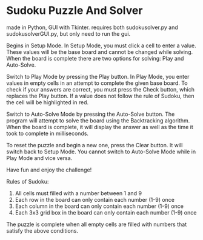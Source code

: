 # Sudoku Puzzle And Solver
made in Python, GUI with Tkinter. 
requires both sudokusolver.py and sudokusolverGUI.py, but only need to run the gui.

Begins in Setup Mode.
In Setup Mode, you must click a cell to enter a value.
These values will be the base board and cannot be changed while solving.
When the board is complete there are two options for solving: Play and Auto-Solve.

Switch to Play Mode by pressing the Play button. 
In Play Mode, you enter values in empty cells in an attempt to complete the given base board.
To check if your answers are correct, you must press the Check button, which replaces the Play button.
If a value does not follow the rule of Sudoku, then the cell will be highlighted in red.

Switch to Auto-Solve Mode by pressing the Auto-Solve button.
The program will attempt to solve the board using the Backtracking algorithm.
When the board is complete, it will display the answer as well as the time it took to complete in milliseconds.

To reset the puzzle and begin a new one, press the Clear button. It will switch back to Setup Mode.
You cannot switch to Auto-Solve Mode while in Play Mode and vice versa.

Have fun and enjoy the challenge!


Rules of Sudoku:
1.  All cells must filled with a number between 1 and 9
2.  Each row in the board can only contain each number (1-9) once
3.  Each column in the board can only contain each number (1-9) once
4.  Each 3x3 grid box in the board can only contain each number (1-9) once

The puzzle is complete when all empty cells are filled with numbers that satisfy the above conditions.
